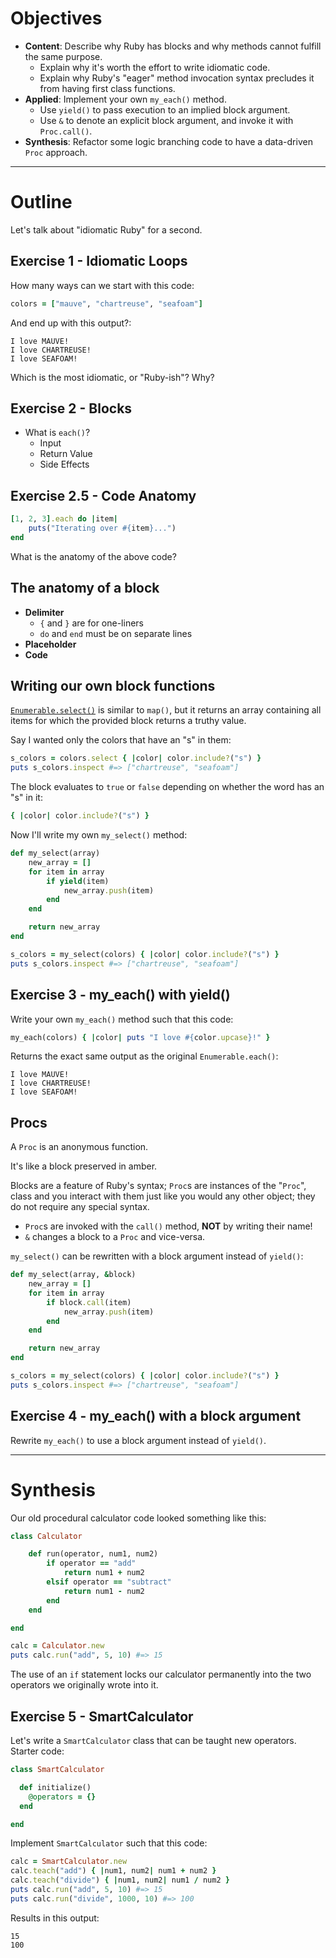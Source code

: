 # Objectives

* **Content**: Describe why Ruby has blocks and why methods cannot fulfill the same purpose.
  * Explain why it's worth the effort to write idiomatic code.
  * Explain why Ruby's "eager" method invocation syntax precludes it from having first class functions.
* **Applied**: Implement your own `my_each()` method.
  * Use `yield()` to pass execution to an implied block argument.
  * Use `&` to denote an explicit block argument, and invoke it with `Proc.call()`.
* **Synthesis**: Refactor some logic branching code to have a data-driven `Proc` approach.

---

# Outline

Let's talk about "idiomatic Ruby" for a second.

## Exercise 1 - Idiomatic Loops

How many ways can we start with this code:

```ruby
colors = ["mauve", "chartreuse", "seafoam"]
```

And end up with this output?:

```
I love MAUVE!
I love CHARTREUSE!
I love SEAFOAM!
```

Which is the most idiomatic, or "Ruby-ish"? Why?


## Exercise 2 - Blocks

* What is `each()`?
  * Input
  * Return Value
  * Side Effects


## Exercise 2.5 - Code Anatomy

```ruby
[1, 2, 3].each do |item|
    puts("Iterating over #{item}...")
end
```

What is the anatomy of the above code?

## The anatomy of a block

* **Delimiter**
  * `{` and `}` are for one-liners
  * `do` and `end` must be on separate lines
* **Placeholder**
* **Code**


## Writing our own block functions

[`Enumerable.select()`](http://www.ruby-doc.org/core-2.1.1/Enumerable.html#method-i-select) is similar to `map()`, but it returns an array containing all items for which the provided block returns a truthy value.

Say I wanted only the colors that have an "s" in them:

```ruby
s_colors = colors.select { |color| color.include?("s") }
puts s_colors.inspect #=> ["chartreuse", "seafoam"]
```

The block evaluates to `true` or `false` depending on whether the word has an "s" in it:

```ruby
{ |color| color.include?("s") }
```

Now I'll write my own `my_select()` method:

```ruby
def my_select(array)
    new_array = []
    for item in array
        if yield(item)
            new_array.push(item)
        end
    end

    return new_array
end

s_colors = my_select(colors) { |color| color.include?("s") }
puts s_colors.inspect #=> ["chartreuse", "seafoam"]
```

## Exercise 3 - my_each() with yield()

Write your own `my_each()` method such that this code:

```ruby
my_each(colors) { |color| puts "I love #{color.upcase}!" }
```

Returns the exact same output as the original `Enumerable.each()`:

```
I love MAUVE!
I love CHARTREUSE!
I love SEAFOAM!
```

## Procs

A `Proc` is an anonymous function.

It's like a block preserved in amber.

Blocks are a feature of Ruby's syntax; `Proc`s are instances of the "`Proc`", class and you interact with them just like you would any other object; they do not require any special syntax.

* `Proc`s are invoked with the `call()` method, **NOT** by writing their name!
* `&` changes a block to a `Proc` and vice-versa.

`my_select()` can be rewritten with a block argument instead of `yield()`:

```ruby
def my_select(array, &block)
    new_array = []
    for item in array
        if block.call(item)
            new_array.push(item)
        end
    end

    return new_array
end

s_colors = my_select(colors) { |color| color.include?("s") }
puts s_colors.inspect #=> ["chartreuse", "seafoam"]
```

## Exercise 4 - my_each() with a block argument

Rewrite `my_each()` to use a block argument instead of `yield()`.

---

# Synthesis

Our old procedural calculator code looked something like this:

```ruby
class Calculator

    def run(operator, num1, num2)
        if operator == "add"
            return num1 + num2
        elsif operator == "subtract"
            return num1 - num2
        end
    end

end

calc = Calculator.new
puts calc.run("add", 5, 10) #=> 15
```

The use of an `if` statement locks our calculator permanently into the two operators we originally wrote into it.

## Exercise 5 - SmartCalculator

Let's write a `SmartCalculator` class that can be taught new operators. Starter code:

```ruby
class SmartCalculator

  def initialize()
    @operators = {}
  end

end
```

Implement `SmartCalculator` such that this code:

```ruby
calc = SmartCalculator.new
calc.teach("add") { |num1, num2| num1 + num2 }
calc.teach("divide") { |num1, num2| num1 / num2 }
puts calc.run("add", 5, 10) #=> 15
puts calc.run("divide", 1000, 10) #=> 100
```

Results in this output:

```
15
100
```
